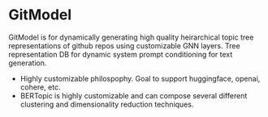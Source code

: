 # GitModel
GitModel is for dynamically generating high quality heirarchical topic tree representations of github repos using customizable GNN layers. Tree representation DB for dynamic system prompt conditioning for text generation. 
- Highly customizable philospophy. Goal to support huggingface, openai, cohere, etc.
- BERTopic is highly customizable and can compose several different clustering and dimensionality reduction techniques.
